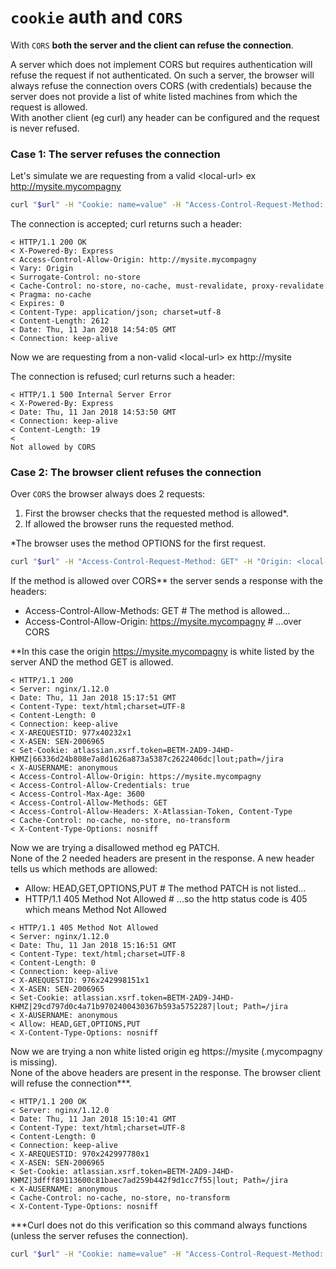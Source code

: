 # `cookie` auth and `CORS`

With `CORS` **both the server and the client can refuse the connection**.

A server which does not implement CORS but requires authentication will refuse the request if not authenticated. On such a server, the browser will always refuse the connection overs CORS (with credentials) because the server does not provide a list of white listed machines from which the request is allowed.<br>
With another client (eg curl) any header can be configured and the request is never refused.

### Case 1: The server refuses the connection

Let's simulate we are requesting from a valid \<local-url\> ex http://mysite.mycompagny

```bash
curl "$url" -H "Cookie: name=value" -H "Access-Control-Request-Method: GET" -H "Origin: <local-url>" -v
```

The connection is accepted; curl returns such a header:

```
< HTTP/1.1 200 OK
< X-Powered-By: Express
< Access-Control-Allow-Origin: http://mysite.mycompagny
< Vary: Origin
< Surrogate-Control: no-store
< Cache-Control: no-store, no-cache, must-revalidate, proxy-revalidate
< Pragma: no-cache
< Expires: 0
< Content-Type: application/json; charset=utf-8
< Content-Length: 2612
< Date: Thu, 11 Jan 2018 14:54:05 GMT
< Connection: keep-alive
```

Now we are requesting from a non-valid \<local-url\> ex http://mysite

The connection is refused; curl returns such a header:

```
< HTTP/1.1 500 Internal Server Error
< X-Powered-By: Express
< Date: Thu, 11 Jan 2018 14:53:50 GMT
< Connection: keep-alive
< Content-Length: 19
<
Not allowed by CORS
```

### Case 2: The browser client refuses the connection

Over `CORS` the browser always does 2 requests:
1. First the browser checks that the requested method is allowed*.
2. If allowed the browser runs the requested method.

*The browser uses the method OPTIONS for the first request.

```bash
curl "$url" -H "Access-Control-Request-Method: GET" -H "Origin: <local-url>" -X OPTIONS -v
```

If the method is allowed over CORS** the server sends a response with the headers:
- Access-Control-Allow-Methods: GET # The method is allowed...
- Access-Control-Allow-Origin: https://mysite.mycompagny # ...over CORS

**In this case the origin https://mysite.mycompagny is white listed by the server AND the method GET is allowed.

```
< HTTP/1.1 200
< Server: nginx/1.12.0
< Date: Thu, 11 Jan 2018 15:17:51 GMT
< Content-Type: text/html;charset=UTF-8
< Content-Length: 0
< Connection: keep-alive
< X-AREQUESTID: 977x40232x1
< X-ASEN: SEN-2006965
< Set-Cookie: atlassian.xsrf.token=BETM-2AD9-J4HD-KHMZ|66336d24b808e7a8d1626a873a5387c2622406dc|lout;path=/jira
< X-AUSERNAME: anonymous
< Access-Control-Allow-Origin: https://mysite.mycompagny
< Access-Control-Allow-Credentials: true
< Access-Control-Max-Age: 3600
< Access-Control-Allow-Methods: GET
< Access-Control-Allow-Headers: X-Atlassian-Token, Content-Type
< Cache-Control: no-cache, no-store, no-transform
< X-Content-Type-Options: nosniff
```

Now we are trying a disallowed method eg PATCH.<br />
None of the 2 needed headers are present in the response. A new header tells us which methods are allowed:
- Allow: HEAD,GET,OPTIONS,PUT # The method PATCH is not listed...
- HTTP/1.1 405 Method Not Allowed # ...so the http status code is 405 which means Method Not Allowed

```
< HTTP/1.1 405 Method Not Allowed
< Server: nginx/1.12.0
< Date: Thu, 11 Jan 2018 15:16:51 GMT
< Content-Type: text/html;charset=UTF-8
< Content-Length: 0
< Connection: keep-alive
< X-AREQUESTID: 976x242998151x1
< X-ASEN: SEN-2006965
< Set-Cookie: atlassian.xsrf.token=BETM-2AD9-J4HD-KHMZ|29cd797d0c4a71b9702400430367b593a5752287|lout; Path=/jira
< X-AUSERNAME: anonymous
< Allow: HEAD,GET,OPTIONS,PUT
< X-Content-Type-Options: nosniff
```

Now we are trying a non white listed origin eg https://mysite (.mycompagny is missing).<br />
None of the above headers are present in the response. The browser client will refuse the connection***.

```
< HTTP/1.1 200 OK
< Server: nginx/1.12.0
< Date: Thu, 11 Jan 2018 15:10:41 GMT
< Content-Type: text/html;charset=UTF-8
< Content-Length: 0
< Connection: keep-alive
< X-AREQUESTID: 970x242997780x1
< X-ASEN: SEN-2006965
< Set-Cookie: atlassian.xsrf.token=BETM-2AD9-J4HD-KHMZ|3dfff89113600c81baec7ad259b442f9d1cc7f55|lout; Path=/jira
< X-AUSERNAME: anonymous
< Cache-Control: no-cache, no-store, no-transform
< X-Content-Type-Options: nosniff
```

***Curl does not do this verification so this command always functions (unless the server refuses the connection).

```bash
curl "$url" -H "Cookie: name=value" -H "Access-Control-Request-Method: GET" -H "Origin: <local-url>" -v
```
